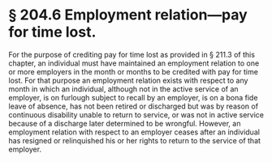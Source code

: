 # § 204.6   Employment relation—pay for time lost.

For the purpose of crediting pay for time lost as provided in § 211.3 of this chapter, an individual must have maintained an employment relation to one or more employers in the month or months to be credited with pay for time lost. For that purpose an employment relation exists with respect to any month in which an individual, although not in the active service of an employer, is on furlough subject to recall by an employer, is on a bona fide leave of absence, has not been retired or discharged but was by reason of continuous disability unable to return to service, or was not in active service because of a discharge later determined to be wrongful. However, an employment relation with respect to an employer ceases after an individual has resigned or relinquished his or her rights to return to the service of that employer.




